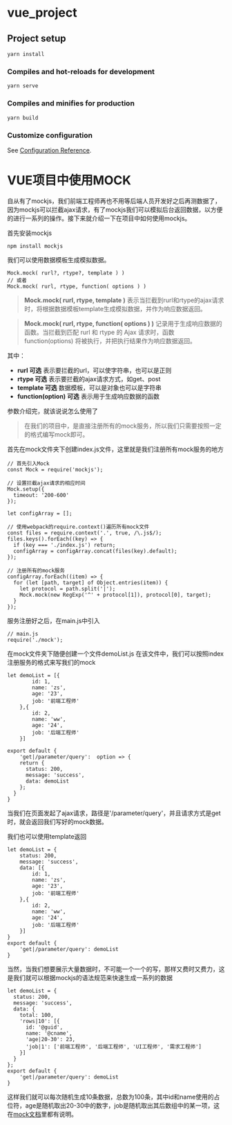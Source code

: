 # vue_project

## Project setup
```
yarn install
```

### Compiles and hot-reloads for development
```
yarn serve
```

### Compiles and minifies for production
```
yarn build
```

### Customize configuration
See [Configuration Reference](https://cli.vuejs.org/config/).



# VUE项目中使用MOCK

自从有了mockjs，我们前端工程师再也不用等后端人员开发好之后再测数据了，因为mockjs可以拦截ajax请求，有了mockjs我们可以模拟后台返回数据，以方便的进行一系列的操作。接下来就介绍一下在项目中如何使用mockjs。

首先安装mockjs

```
npm install mockjs
```

我们可以使用数据模板生成模拟数据。

```
Mock.mock( rurl?, rtype?, template ) )
// 或者
Mock.mock( rurl, rtype, function( options ) )
```

> **Mock.mock( rurl, rtype, template )**
> 表示当拦截到rurl和rtype的ajax请求时，将根据数据模板template生成模拟数据，并作为响应数据返回。

> **Mock.mock( rurl, rtype, function( options ) )**
> 记录用于生成响应数据的函数。当拦截到匹配 rurl 和 rtype 的 Ajax 请求时，函数 function(options) 将被执行，并把执行结果作为响应数据返回。

其中：

- **rurl 可选**
  表示要拦截的url，可以使字符串，也可以是正则
- **rtype 可选**
  表示要拦截的ajax请求方式，如get、post
- **template 可选**
  数据模板，可以是对象也可以是字符串
- **function(option) 可选**
  表示用于生成响应数据的函数

参数介绍完，就该说说怎么使用了

> 在我们的项目中，是直接注册所有的mock服务，所以我们只需要按照一定的格式编写mock即可。

首先在mock文件夹下创建index.js文件，这里就是我们注册所有mock服务的地方

```
// 首先引入Mock
const Mock = require('mockjs');

// 设置拦截ajax请求的相应时间
Mock.setup({
  timeout: '200-600'
});

let configArray = [];

// 使用webpack的require.context()遍历所有mock文件
const files = require.context('.', true, /\.js$/);
files.keys().forEach((key) => {
  if (key === './index.js') return;
  configArray = configArray.concat(files(key).default);
});

// 注册所有的mock服务
configArray.forEach((item) => {
  for (let [path, target] of Object.entries(item)) {
    let protocol = path.split('|');
    Mock.mock(new RegExp('^' + protocol[1]), protocol[0], target);
  }
});
```

服务注册好之后，在main.js中引入

```
// main.js
require('./mock');
```

在mock文件夹下随便创建一个文件demoList.js
在该文件中，我们可以按照index注册服务的格式来写我们的mock

```
let demoList = [{
        id: 1,
        name: 'zs',
        age: '23',
        job: '前端工程师'
    },{
        id: 2,
        name: 'ww',
        age: '24',
        job: '后端工程师'
    }]

export default {
    'get|/parameter/query':  option => {
    return {
      status: 200,
      message: 'success',
      data: demoList
    };
  }
}
```

当我们在页面发起了ajax请求，路径是'/parameter/query'，并且请求方式是get时，就会返回我们写好的mock数据。

我们也可以使用template返回

```
let demoList = {
    status: 200,
    message: 'success',
    data: [{
        id: 1,
        name: 'zs',
        age: '23',
        job: '前端工程师'
    },{
        id: 2,
        name: 'ww',
        age: '24',
        job: '后端工程师'
    }]
}
export default {
    'get|/parameter/query': demoList
}
```

当然，当我们想要展示大量数据时，不可能一个一个的写，那样又费时又费力，这是我们就可以根据mockjs的语法规范来快速生成一系列的数据

```
let demoList = {
  status: 200,
  message: 'success',
  data: {
    total: 100,
    'rows|10': [{
      id: '@guid',
      name: '@cname',
      'age|20-30': 23,
      'job|1': ['前端工程师', '后端工程师', 'UI工程师', '需求工程师']
    }]
  }
};
export default {
    'get|/parameter/query': demoList
}
```

这样我们就可以每次随机生成10条数据，总数为100条，其中id和name使用的占位符，age是随机取出20-30中的数字，job是随机取出其后数组中的某一项，这在[mock文档](https://links.jianshu.com/go?to=https%3A%2F%2Fgithub.com%2Fnuysoft%2FMock%2Fwiki%2FSyntax-Specification)里都有说明。